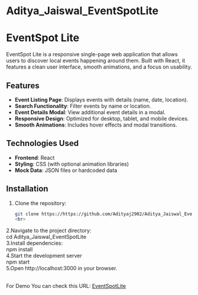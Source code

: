 # Aditya_Jaiswal_EventSpotLite 



# EventSpot Lite

EventSpot Lite is a responsive single-page web application that allows users to discover local events happening around them. Built with React, it features a clean user interface, smooth animations, and a focus on usability.

## Features
- **Event Listing Page**: Displays events with details (name, date, location).
- **Search Functionality**: Filter events by name or location.
- **Event Details Modal**: View additional event details in a modal.
- **Responsive Design**: Optimized for desktop, tablet, and mobile devices.
- **Smooth Animations**: Includes hover effects and modal transitions.

## Technologies Used
- **Frontend**: React
- **Styling**: CSS (with optional animation libraries)
- **Mock Data**: JSON files or hardcoded data

## Installation
1. Clone the repository:
   ```bash
   git clone https://https://github.com/Adityaj2902/Aditya_Jaiswal_EventSpotLite
   <br>
2.Navigate to the project directory:
<br>
   cd Aditya_Jaiswal_EventSpotLite
   <br>
3.Install dependencies:
<br>
   npm install
   <br>
4.Start the development server
<br>
  npm start
  <br>
5.Open http://localhost:3000 in your browser.

<br>
For Demo You can check this URL: 
<a href="https://cerulean-elf-419fa6.netlify.app">EventSpotLite</a>

